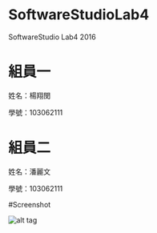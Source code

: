 # SoftwareStudioLab4
SoftwareStudio Lab4 2016

# 組員一

姓名：楊翔閔

學號：103062111

# 組員二

姓名：潘麗文

學號：103062111

#Screenshot

![alt tag](/csc.png)